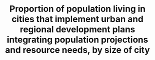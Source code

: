 ---
data_non_statistical: true
goal_meta_link: http://unstats.un.org/sdgs/files/metadata-compilation/Metadata-Goal-11.pdf
goal_meta_link_page: 28
graph: null
graph_status_notes: unk
graph_title: Proportion of population living in cities that implement urban and regional
  development plans integrating population projections and resource needs, by size
  of city
graph_type: null
graph_type_description: null
has_metadata: true
indicator: 11.a.1
indicator_name: Proportion of population living in cities that implement urban and
  regional development plans integrating population projections and resource needs,
  by size of city
indicator_variable: null
layout: indicator
method_of_computation: "Develop a country score card that assesses and tracks progress\
  \ on the extent to which national urban policy (development and implementation)\
  \ satisfies the following criteria as qualifiers, based on participation, partnership,\
  \ coordination and cooperation of actors: \t1) responds to population dynamics \t\
  2) ensures balanced regional and territorial development \t3) prepares for infrastructure\
  \ and services development \t4) promotes urban land-use efficiency \t5) enhances\
  \ resilience to climate change \t6) protects public space \t7) develops effective\
  \ urban governance systems \t8) Increase local fiscal space This indicator places\
  \ particular emphasis on the aspect of national and regional development planning\
  \ and the notion of inclusion of sectors and actors, articulated on national urban\
  \ policies (NUP). The indicator has various key qualifiers that are scored between\
  \ 0-5 (0-none, and 5 for full compliance). Tools to be used to support the reporting\
  \ on this indicator include: baseline, benchmarking, point-of-service surveys, scorecard,\
  \ peer-review and experts opinion, performance monitoring and reporting, focus group\
  \ discussions, gap and content analysis. With initial support of UN-Habitat and\
  \ partners tracking and assessment tools and methods will be developed, piloted\
  \ and rolled out at country level to assess national urban policies developed and\
  \ implemented based on the qualifiers listed above. Based on expert opinion, the\
  \ assessment of the qualifiers of the indicator will target national government\
  \ institutions as well as other key urban stakeholders from academia, private sector,\
  \ and civil society organization, as per specific criteria of selection of these\
  \ stakeholders. A threshold will be established to ascertain the level of satisfaction\
  \ of each qualifier. The method for tracking and analysing progress on national\
  \ urban policies will collate information on adopted policies, conventions, laws,\
  \ government programs, and other initiatives that comprise an urban policy. This\
  \ information would be in most cases already available. The analysis will cover\
  \ the qualifiers listed above. The standard definition of National Urban Policy5\
  \ will be extended and adapted to country context and may include where applicable\
  \ terms such as National Urban Plan, Frameworks, Strategies, etc. as long as they\
  \ are aligned with the above qualifiers. For each of the 8 items defined above,\
  \ policies will be scored on a scale of 1 to 5 for achievement or lack of achievement.\
  \ Overall aggregate national scores (X) will range from 8 to 40 and these will be\
  \ standardized to the scale of 0-100 using the following approach. If (X) is the\
  \ observed aggregate value of the score for the policy performance using the above\
  \ criterion, then its standardized value X(S) will be computed as; X(s) = 100 (\
  \ (X - Min(X) / Max(X) - Min(X) ) Where, Max (X) and Min (X) are the maximum and\
  \ minimum values observed for X which is 8 and 40, respectively. Countries that\
  \ achieve maximum values on the scorecard i.e. Max (X) =40, the value assigned via\
  \ standardization will be 100 while those that achieve minimum score i.e. Min (X)\
  \ =8 the value assigned via standardization will be 0. Unit: Number/dimensionless\
  \ Number of countries which have scored above the threshold and are making progress\
  \ on the range of qualifiers. When analysing the data and the score card, the scorecard\
  \ of each country could be used to ascertain the overall performance of countries\
  \ which could then be aggregated by regional groups and specific qualifiers. The\
  \ scorecard will point to concrete policy recommendations, particularly for qualifiers\
  \ that need particular attention."
permalink: /11-a-1/
published: true
rationale_interpretation: "Relevance: With the majority of mankind currently living\
  \ in cities, and the number poised to increase further by 2030, the success of SDGs\
  \ will depend largely on how urbanisation is well coordinated and managed. Considering\
  \ that urbanisation is as a tool for development, many countries8 are now embarking\
  \ on the development and implementation of national urban policies as tangible instruments\
  \ to coordinate stakeholders' efforts, harness the benefits of urbanisation while\
  \ mitigating its externalities. \nThis particular indicator is very relevant for\
  \ tracking national progress on all other areas in the SDGs and targets where urban\
  \ and policies are mentioned along with the above 8 qualifiers. This indicator is\
  \ one of the key metrics to benchmark and monitor urbanisation and asserts the national\
  \ leadership and political will of national governments. This indicator is based\
  \ on the notion that the development and implementation of national urban policies\
  \ should support participation, partnership, cooperation and coordination of actors\
  \ and facilitate dialogue. \nThis indicator will provide a good barometer on global\
  \ progress on sustainable national urban policies. It serves as gap analysis to\
  \ support policy recommendations. The indicator can identify good practices and\
  \ policies among countries that can promote partnership and cooperation between\
  \ all stakeholders. \nThis indicator is both process oriented and aspirational and\
  \ has the potential to support the validation of Goal 11 and other SDGs indicators\
  \ with an urban component. The indicators has the ability to work at multi jurisdictions\
  \ level, covering a number of areas while taking care of urban challenges in a more\
  \ integrated national manner. The indicator has a strong connection to the target,\
  \ addressing the fundamental spatial and territorial aspect of national urban policy\
  \ in the context of urban, peri-urban and rural areas. \nSuitability: \nThis indicator\
  \ epitomises the universality tenet and spirit of the SDGs. It is clearly suitable\
  \ for all countries and can be disaggregated and/or aggregated by areas of development\
  \ as explained in the methodology section of this metadata. The indicator will be\
  \ suitable to assess commitment to address urban challenges and respond to the opportunities\
  \ that urbanization brings. It clearly responds to Goal 11 harnessing the power\
  \ of urbanisation for the common good. The indicator is strongly connected to other\
  \ SDGs goals and targets."
reporting_status: notstarted
sdg_goal: 11
source_notes: null
source_title: null
target: Support positive economic, social and environmental links between urban, peri-urban
  and rural areas by strengthening national and regional development planning.
target_id: 11.a
title: Proportion of population living in cities that implement urban and regional
  development plans integrating population projections and resource needs, by size
  of city
un_custodial_agency: 'UN Habitat (Partnering Agencies: UNFPA)'
un_designated_tier: '3'
variable_description: null
variable_notes: null
---